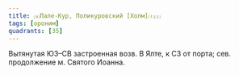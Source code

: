 ```yaml
---
title: ⒜Пале-Кур, Поликуровский [Холм]⒯⒵
tags: [ороним]
quadrants: [З5]
---
```


Вытянутая ЮЗ–СВ застроенная возв. В Ялте, к СЗ от порта; сев. продолжение м.
Святого Иоанна.
